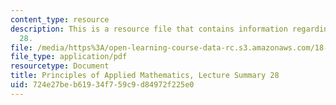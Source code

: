 ```yaml
---
content_type: resource
description: This is a resource file that contains information regarding lecture summary
  28.
file: /media/https%3A/open-learning-course-data-rc.s3.amazonaws.com/18-311-principles-of-applied-mathematics-spring-2014/724e27beb61934f759c9d84972f225e0_MIT18_311S14_Lecture28.pdf
file_type: application/pdf
resourcetype: Document
title: Principles of Applied Mathematics, Lecture Summary 28
uid: 724e27be-b619-34f7-59c9-d84972f225e0
---
```

